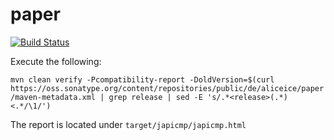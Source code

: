 # paper

[![Build Status](https://travis-ci.org/aliceice/paper.svg?branch=master)](https://travis-ci.org/aliceice/paper)

Execute the following:

`mvn clean verify -Pcompatibility-report -DoldVersion=$(curl https://oss.sonatype.org/content/repositories/public/de/aliceice/paper/maven-metadata.xml | grep release | sed -E 's/.*<release>(.*)<.*/\1/')`

The report is located under `target/japicmp/japicmp.html`